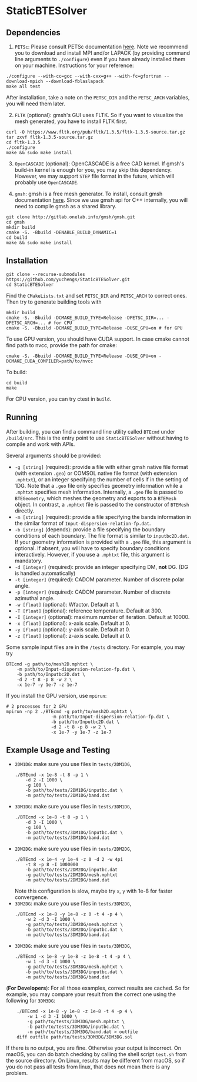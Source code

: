 # StaticBTESolver

## Dependencies

1. `PETSc`: Please consult PETSc documentation [here](https://www.mcs.anl.gov/petsc/documentation/installation.html). Note we recommend 
you to download and install MPI and/or LAPACK (by providing command line arguments to `./configure`) even if you have already installed them on your machine. 
Instructions for your reference:
  ```
  ./configure --with-cc=gcc --with-cxx=g++ --with-fc=gfortran --download-mpich --download-fblaslapack
  make all test
  ```
  After installation, take a note on the `PETSC_DIR` and the `PETSC_ARCH` variables, you will need them later.
  
2. `FLTK` (optional): gmsh's GUI uses FLTK. So if you want to visualize the mesh generated, you have to install FLTK first.
  ```
  curl -O https://www.fltk.org/pub/fltk/1.3.5/fltk-1.3.5-source.tar.gz
  tar zxvf fltk-1.3.5-source.tar.gz
  cd fltk-1.3.5
  ./configure
  make && sudo make install
  ```
  
3. `OpenCASCADE` (optional): OpenCASCADE is a free CAD kernel. If gmsh's build-in kernel is enough for you, you may skip this dependency. However,
we may support `STEP` file format in the future, which will probably use `OpenCASCADE`.

4. `gmsh`: gmsh is a free mesh generator. To install, consult gmsh documentation [here](gmsh.info). Since we use gmsh api for C++ internally, you will need to 
compile gmsh as a shared library.
  ```
  git clone http://gitlab.onelab.info/gmsh/gmsh.git
  cd gmsh
  mkdir build
  cmake -S. -Bbuild -DENABLE_BUILD_DYNAMIC=1
  cd build
  make && sudo make install
  ```
  
## Installation
```
git clone --recurse-submodules https://github.com/yuchengs/StaticBTESolver.git
cd StaticBTESolver
```
Find the `CMakeLists.txt` and set `PETSC_DIR` and `PETSC_ARCH` to correct ones. Then try to generate building tools with
```
mkdir build
cmake -S. -Bbuild -DCMAKE_BUILD_TYPE=Release -DPETSC_DIR=... -DPETSC_ARCH=... # for CPU
cmake -S. -Bbuild -DCMAKE_BUILD_TYPE=Release -DUSE_GPU=on # for GPU
```
To use GPU version, you should have CUDA support. In case cmake cannot find path to nvcc,
provide the path for cmake:
```
cmake -S. -Bbuild -DCMAKE_BUILD_TYPE=Release -DUSE_GPU=on -DCMAKE_CUDA_COMPILER=path/to/nvcc
```
To build:
```
cd build
make
```

For CPU version, you can try ctest in `build`.

## Running
After building, you can find a command line utility called `BTEcmd` under `/build/src`. This is the entry point to use
`StaticBTESolver` without having to compile and work with APIs.

Several arguments should be provided:

- `-g [string]` (required): provide a file with either gmsh native file format (with extension `.geo`) or 
    COMSOL native file format (with extension `.mphtxt`), or an integer specifying the number of cells if in the setting
    of 1DG. Note that a `.geo` file only specifies
    geometry information while a `.mphtxt` specifies mesh information. Internally, a `.geo` file is passed to 
    `BTEGeometry`, which meshes the geometry and exports to a `BTEMesh` object. In contrast, a `.mphtxt`
    file is passed to the constructor of `BTEMesh` directly. 
- `-m [string]` (required): provide a file specifying the bands information in the similar format of `Input-dispersion-relation-fp.dat`.
- `-b [string]` (depends): provide a file specifying the boundary conditions of each
    boundary. The file format is similar to `inputbc2D.dat`. If your geometry information is provided with a `.geo` file, this argument
    is optional. If absent, you will have to specify boundary conditions interactively.
    However, if you use a `.mphtxt` file, this argument is mandatory.
- `-d [integer]` (required): provide an integer specifying DM, __not__ DG. (DG is handled automatically)  
- `-t [integer]` (required): CADOM parameter. Number of discrete polar angle.
- `-p [integer]` (required): CADOM parameter. Number of discrete azimuthal angle.
- `-w [float]` (optional): Wfactor. Default at 1.
- `-T [float]` (optional): reference temperature. Default at 300.
- `-I [integer]` (optional): maximum number of iteration. Default at 10000.
- `-x [float]` (optional): x-axis scale. Default at 0.
- `-y [float]` (optional): y-axis scale. Default at 0.
- `-z [float]` (optional): z-axis scale. Default at 0.

Some sample input files are in the `/tests` directory. For example, you may try
```$xslt
BTEcmd -g path/to/mesh2D.mphtxt \
    -m path/to/Input-dispersion-relation-fp.dat \
    -b path/to/Inputbc2D.dat \
    -d 2 -t 8 -p 8 -w 2 \
    -x 1e-7 -y 1e-7 -z 1e-7
```
If you install the GPU version, use `mpirun`:
```
# 2 processes for 2 GPU
mpirun -np 2 ./BTEcmd -g path/to/mesh2D.mphtxt \
                 -m path/to/Input-dispersion-relation-fp.dat \
                 -b path/to/Inputbc2D.dat \
                 -d 2 -t 8 -p 8 -w 2 \
                 -x 1e-7 -y 1e-7 -z 1e-7
```

## Example Usage and Testing

- `2DM1DG`: make sure you use files in `tests/2DM1DG`,
    ```$xslt
    ./BTEcmd -x 1e-8 -t 8 -p 1 \
        -d 2 -I 1000 \
        -g 100 \
        -b path/to/tests/2DM1DG/inputbc.dat \
        -m path/to/tests/2DM1DG/band.dat     
    ```
- `3DM1DG`: make sure you use files in `tests/3DM1DG`,
    ```$xslt
    ./BTEcmd -x 1e-8 -t 8 -p 1 \
        -d 3 -I 1000 \
        -g 100 \
        -b path/to/tests/3DM1DG/inputbc.dat \
        -m path/to/tests/3DM1DG/band.dat     
    ```
- `2DM2DG`: make sure you use files in `tests/2DM2DG`,
    ```
    ./BTEcmd -x 1e-4 -y 1e-4 -z 0 -d 2 -w 4pi
        -t 8 -p 8 -I 1000000 
        -b path/to/tests/2DM2DG/inputbc.dat 
        -g path/to/tests/2DM2DG/mesh.mphtxt 
        -m path/to/tests/2DM2DG/band.dat
    ```
    Note this configuration is slow, maybe try `x`, `y` with 1e-8 for faster convergence.
- `3DM2DG`: make sure you use files in `tests/3DM2DG`,
    ```$xslt
    ./BTEcmd -x 1e-8 -y 1e-8 -z 0 -t 4 -p 4 \
        -w 2 -d 3 -I 1000 \
        -g path/to/tests/3DM2DG/mesh.mphtxt \
        -b path/to/tests/3DM2DG/inputbc.dat \
        -m path/to/tests/3DM2DG/band.dat 
    ```
- `3DM3DG`: make sure you use files in `tests/3DM3DG`,
    ```$xslt
    ./BTEcmd -x 1e-8 -y 1e-8 -z 1e-8 -t 4 -p 4 \
        -w 1 -d 3 -I 1000 \
        -g path/to/tests/3DM3DG/mesh.mphtxt \
        -b path/to/tests/3DM3DG/inputbc.dat \
        -m path/to/tests/3DM3DG/band.dat 
    ```
  
(__For Developers__): For all those examples, correct results are cached. So for example, you may compare your result from the correct one 
using the following for `3DM3DG`:
```$xslt
    ./BTEcmd -x 1e-8 -y 1e-8 -z 1e-8 -t 4 -p 4 \
        -w 1 -d 3 -I 1000 \
        -g path/to/tests/3DM3DG/mesh.mphtxt \
        -b path/to/tests/3DM3DG/inputbc.dat \
        -m path/to/tests/3DM3DG/band.dat > outfile
    diff outfile path/to/tests/3DM3DG/3DM3DG.sol
```
If there is no output, you are fine. Otherwise your output is incorrect. On macOS, 
you can do batch checking by calling the shell script `test.sh` from the source directory.
On Linux, results may be different from macOS, so if you do not pass all tests from
linux, that does not mean there is any problem.

       
